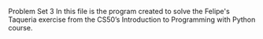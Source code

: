 Problem Set 3
In this file is the program created to solve the Felipe's Taqueria exercise from the CS50’s Introduction to Programming with Python course.